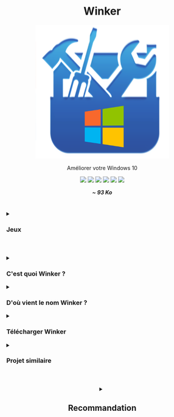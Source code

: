 <div align="center">
  <h1>Winker</h1>
  <img src="logo.png" height="350" width="350" />
  <p>Améliorer votre Windows 10</p>
  
  <a href="https://www.clictune.com/jsfJ"><img src="https://img.shields.io/github/stars/LeBazarDeBryan/Winker?color=00aaff&style=for-the-badge&label=%C3%89toile" /></a>
  <a href="https://www.clictune.com/jsfK"><img src="https://img.shields.io/github/forks/LeBazarDeBryan/Winker?color=00aaff&style=for-the-badge&label=Fork" /></a>
  <a href="https://www.clictune.com/jsfM"><img src="https://img.shields.io/github/watchers/LeBazarDeBryan/Winker?color=00aaff&style=for-the-badge&label=Watchers" /></a>
  <a href="https://www.clictune.com/jsfN"><img src="https://img.shields.io/github/issues/LeBazarDeBryan/Winker?color=00aaff&style=for-the-badge&label=Issues" /></a>
  <a href="https://www.clictune.com/jsfO"><img src="https://img.shields.io/github/release/LeBazarDeBryan/Winker?color=00aaff&style=for-the-badge&label=Version" /></a>
  <a href="https://www.clictune.com/jsfP"><img src="https://img.shields.io/github/downloads/LeBazarDeBryan/Winker/total.svg?color=00aaff&style=for-the-badge&label=Telechargement" /></a>
  
  <p><strong><em>~ 93 Ko</em></strong></p>
</div>

#

<details>
<summary><h3>Jeux</h3></summary>
<h3><ul><li>Minecraft (1.20.4)</li></ul></h3>
  <p>Téléchargez la version "Fabric 1.20.4" sur votre lanceur et le <a href="https://www.clictune.com/jz3L">pack</a> puis ouvrez le dossier ".minecraft" > "mods" et décompressé le <a href="https://www.clictune.com/jz3L">pack</a> dans le dossier "mods" de ".minecraft". Maintenant passons à la mémoire (RAM), Minecraft prend ~4Go de RAM, ce qui est beaucoup et surtout inutile vu que Minecraft n'utilise que ~400Mb. Je vous recommande de le limitez à 512Mb pour que Minecraft est suffisamment de RAM pour s'exécutez sans problème.</p>
</details>

#

<details>
<summary><h3>C'est quoi Winker ?</h3></summary>
<p>Winker est un dossier qui regroupe plein de petits logiciels (.bat et .reg) qui permet d'améliorer Windows 10.</p>
</details>

<details>
<summary><h3>D'où vient le nom Winker ?</h3></summary>
<p>Winker est un mix de Windows et Tweaker.</p>
</details>

<details>
<summary><h3>Télécharger Winker</h3></summary>
<p>Vous pouvez télécharger Winker <a href="https://www.clictune.com/jsfp">ici</a> ou <a href="Winker.zip?raw=true">ici</a>.</p>
</details>

<details>
<summary><h3>Projet similaire</h3></summary>
<p>J'ai aussi réalisé un autre projet pour Android sous le nom d'<a href="https://www.clictune.com/jsfq">Androker</a>.</p>
</details>

#

<div align="center">
<details>
<summary><h2>Recommandation</h2></summary>

  | Logiciel | Description | Version |
  |----------|--------------|---------|
  | <a href="https://www.clictune.com/jsfr">Bloatbox</a> | Désinstaller les <a href="">bloatware</a> | <a href="https://www.clictune.com/jsfB"><img src="https://img.shields.io/github/release/builtbybel/bloatbox.svg?style=flat-square&label=" /></a> |
  | <a href="https://www.clictune.com/jsfs">Chocolatey</a> | Winget, Installeur d'application | <a href="https://www.clictune.com/jsfC"><img src="https://img.shields.io/chocolatey/v/chocolatey.svg?style=flat-square&label=" /></a> |
  | <a href="https://www.clictune.com/jsft">CrystalDiskInfo</a> | Vérifier l'état de votre disque | <a href="https://www.clictune.com/jsfD">???</a> |
  | <a href="https://www.clictune.com/jsfv">Chris Titus Tech's Windows Utility</a> | Installeur d'applications, optimisateur, debloat | <a href="https://www.clictune.com/jsfE">???</a> |
  | <a href="https://www.clictune.com/jsfw">WindowsSpyBlocker</a> | Bloquer l'espionnage et le pistage | <a href="https://www.clictune.com/jsfF"><img src="https://img.shields.io/github/release/crazy-max/WindowsSpyBlocker.svg?style=flat-square&label=" /></a> |
  <a href="https://www.clictune.com/jsfx">WhoCrashed</a> | Voir les détails des écrans bleus | <a href="https://www.clictune.com/jsfG">Free Home Edition</a> |
  | <a href="https://www.clictune.com/jsfy">WhySoSlow</a> | Voir pourquoi votre système est lent | <a href="https://www.clictune.com/jsfH">Free Home Edition</a> |
  | <a href="https://www.clictune.com/jsfA">WPD</a> | Supprimer la télémétrie et le pistage | <a href="https://www.clictune.com/jsfI">???</a> |
</details>

</div>
